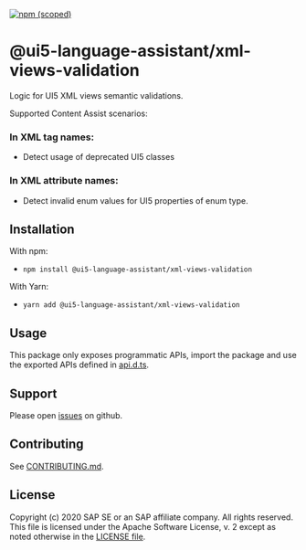 [![npm (scoped)](https://img.shields.io/npm/v/@ui5-language-assistant/xml-views-validation.svg)](https://www.npmjs.com/package/@ui5-language-assistant/xml-views-validation)

# @ui5-language-assistant/xml-views-validation

Logic for UI5 XML views semantic validations.

Supported Content Assist scenarios:

### In XML tag names:

- Detect usage of deprecated UI5 classes

### In XML attribute names:

- Detect invalid enum values for UI5 properties of enum type.

## Installation

With npm:

- `npm install @ui5-language-assistant/xml-views-validation`

With Yarn:

- `yarn add @ui5-language-assistant/xml-views-validation`

## Usage

This package only exposes programmatic APIs, import the package and use the exported APIs
defined in [api.d.ts](./api.d.ts).

## Support

Please open [issues](https://github.com/SAP/ui5-language-assistant/issues) on github.

## Contributing

See [CONTRIBUTING.md](./CONTRIBUTING.md).

## License

Copyright (c) 2020 SAP SE or an SAP affiliate company. All rights reserved.
This file is licensed under the Apache Software License, v. 2 except as noted otherwise in the [LICENSE file](../../LICENSE).
